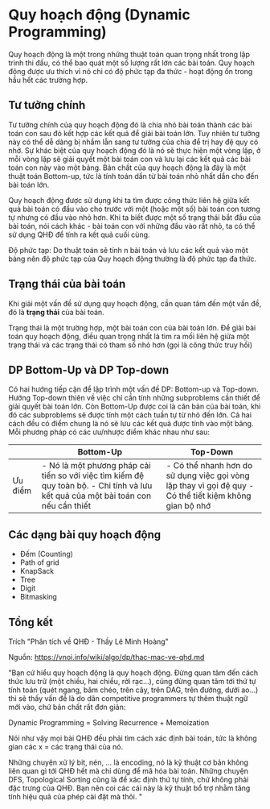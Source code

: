 # Quy hoạch động (Dynamic Programming)

Quy hoạch động là một trong những thuật toán quan trọng nhất trong lập trình thi đấu, có thể bao quát một số lượng rất lớn các bài toán. Quy hoạch động được ưu thích vì nó chỉ có độ phức tạp đa thức - hoạt động ổn trong hầu hết các trường hợp.

## Tư tưởng chính
Tư tưởng chính của quy hoạch động đó là chia nhỏ bài toán thành các bài toán con sau đó kết hợp các kết quả để giải bài toán lớn. Tuy nhiên tư tưởng này có thể dễ dàng bị nhầm lẫn sang tư tưởng của chia để trị hay đệ quy có nhớ. Sự khác biệt của quy hoạch động đó là nó sẽ thực hiện một vòng lặp, ở mỗi vòng lặp sẽ giải quyết một bài toán con và lưu lại các kết quả các bài toán con này vào một bảng. Bản chất của quy hoạch động là đây là một thuật toán Bottom-up, tức là tính toán dần từ bài toán nhỏ nhất dần cho đến bài toán lớn. 

Quy hoạch động được sử dụng khi ta tìm được công thức liên hệ giữa kết quả bài toán có đầu vào cho trước với một (hoặc một số) bài toán con tương tự nhưng có đầu vào nhỏ hơn. Khi ta biết được một số trạng thái bắt đầu của bài toán, nói cách khác - bài toán con với những đầu vào rất nhỏ, ta có thể sử dụng QHĐ để tính ra kết quả cuối cùng.

Độ phức tạp: Do thuật toán sẽ tính n bài toán và lưu các kết quả vào một bảng nên độ phức tạp của Quy hoạch động thường là độ phức tạp đa thức.

## Trạng thái của bài toán
Khi giải một vấn đề sử dụng quy hoạch động, cần quan tâm đến một vấn đề, đó là <strong>trạng thái</strong> của bài toán.

Trạng thái là một trường hợp, một bài toán con của bài toán lớn. Để giải bài toán quy hoạch động, điều quan trọng nhất là tìm ra mối liên hệ giữa một trạng thái và các trạng thái có tham số nhỏ hơn (gọi là công thức truy hồi)

## DP Bottom-Up và DP Top-down
Có hai hướng tiếp cận để lập trình một vấn đề DP: Bottom-up và Top-down. Hướng Top-down thiên về việc chỉ cần tính những subproblems cần thiết để giải quyết bài toán lớn. Còn Bottom-Up được coi là căn bản của bài toán, khi đó các subproblems sẽ được tính một cách tuần tự từ nhỏ đến lớn. Cả hai cách đều có điểm chung là nó sẽ lưu các kết quả được tính vào một bảng. Mỗi phương pháp có các ưu/nhược điểm khác nhau như sau:

|   |   Bottom-Up   |   Top-Down    |
|-----|--------------|-----------------|
|Ưu điểm| - Nó là một phương pháp cải tiến so với việc tìm kiếm đệ quy toàn bộ. - Chỉ tính và lưu kết quả của một bài toán con nếu cần thiết| - Có thể nhanh hơn do sử dụng việc gọi vòng lặp thay vì gọi đệ quy - Có thể tiết kiệm không gian bộ nhớ |

## Các dạng bài quy hoạch động
- Đếm (Counting)
- Path of grid
- KnapSack
- Tree
- Digit
- Bitmasking

## Tổng kết
Trích "Phân tích về QHĐ - Thầy Lê Minh Hoàng"

Nguồn: https://vnoi.info/wiki/algo/dp/thac-mac-ve-qhd.md

"Bạn cứ hiểu quy hoạch động là quy hoạch động. Đừng quan tâm đến cách thức lưu trữ (một chiều, hai chiều, rời rạc…), cũng đừng quan tâm tới thứ tự tính toán (quét ngang, băm chéo, trên cây, trên DAG, trên đường, dưới ao…) thì sẽ thấy vấn đề là do dân competitive programmers tự thêm thuật ngữ mới vào, chứ bản chất rất đơn giản:

Dynamic Programming = Solving Recurrence + Memoization

Nói như vậy mọi bài QHĐ đều phải tìm cách xác định bài toán, tức là không gian các x = các trạng thái của nó.

Những chuyện xử lý bit, nén, … là encoding, nó là kỹ thuật cơ bản không liên quan gì tới QHĐ hết mà chỉ dùng để mã hóa bài toán. Những chuyện DFS, Topological Sorting cũng là để xác định thứ tự tính, chứ không phải đặc trưng của QHĐ. Bạn nên coi các cái này là kỹ thuật bổ trợ nhằm tăng tính hiệu quả của phép cài đặt mà thôi. "
